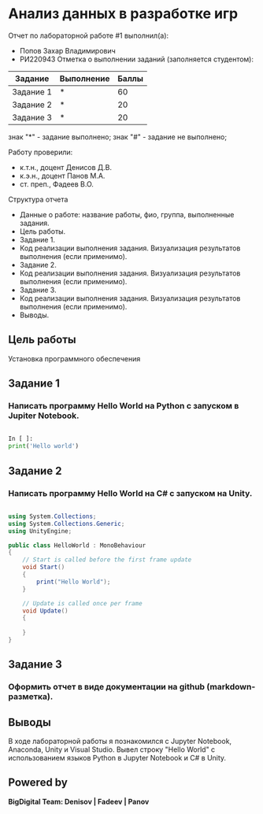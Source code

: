 # Анализ данных в разработке игр
Отчет по лабораторной работе #1 выполнил(а):
- Попов Захар Владимирович
- РИ220943
Отметка о выполнении заданий (заполняется студентом):

| Задание | Выполнение | Баллы |
| ------ | ------ | ------ |
| Задание 1 | * | 60 |
| Задание 2 | * | 20 |
| Задание 3 | * | 20 |

знак "*" - задание выполнено; знак "#" - задание не выполнено;

Работу проверили:
- к.т.н., доцент Денисов Д.В.
- к.э.н., доцент Панов М.А.
- ст. преп., Фадеев В.О.


Структура отчета

- Данные о работе: название работы, фио, группа, выполненные задания.
- Цель работы.
- Задание 1.
- Код реализации выполнения задания. Визуализация результатов выполнения (если применимо).
- Задание 2.
- Код реализации выполнения задания. Визуализация результатов выполнения (если применимо).
- Задание 3.
- Код реализации выполнения задания. Визуализация результатов выполнения (если применимо).
- Выводы.

## Цель работы
Установка программного обеспечения
## Задание 1
### Написать программу Hello World на Python с запуском в Jupiter Notebook.

```py

In [ ]:
print('Hello world')

```

## Задание 2
### Написать программу Hello World на C# с запуском на Unity.

```C#

using System.Collections;
using System.Collections.Generic;
using UnityEngine;

public class HelloWorld : MonoBehaviour
{
    // Start is called before the first frame update
    void Start()
    {
        print("Hello World");
    }

    // Update is called once per frame
    void Update()
    {
        
    }
}

```

## Задание 3
### Оформить отчет в виде документации на github (markdown-разметка).

## Выводы

В ходе лабораторной работы я познакомился с Jupyter Notebook, Anaconda, Unity и Visual Studio. Вывел строку "Hello World" с использованием языков Python в Jupyter Notebook и C# в Unity.

## Powered by

**BigDigital Team: Denisov | Fadeev | Panov**
